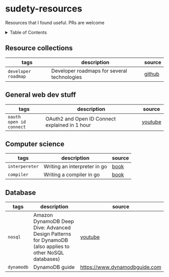 # sudety-resources

Resources that I found useful. PRs are welcome

<details>
<summary>
Table of Contents
</summary>

- [Resource collections](#resource-collections)
- [General web stuff](#general-web-stuff)
- [Computer science](#computer-science)
- [Database](#database)

</details>

## Resource collections

| tags | description | source |
| --- | --- | --- |
| `developer roadmap` | Developer roadmaps for several technologies | [github](https://github.com/kamranahmedse/developer-roadmap) |

## General web dev stuff

| tags | description | source |
| --- | --- | --- |
| `oauth` <br> `open id connect` | OAuth2 and Open ID Connect explained in 1 hour | [youtube](https://www.youtube.com/watch?v=996OiexHze0) |

## Computer science

| tags | description | source |
| --- | --- | --- |
| `interpereter` | Writing an interpreter in go | [book](https://interpreterbook.com/) |
| `compiler` | Writing a compiler in go | [book](https://compilerbook.com/) |

## Database

| tags | description | source |
| --- | --- | --- |
| `nosql` | Amazon DynamoDB Deep Dive: Advanced Design Patterns for DynamoDB (also applies to other NoSQL databases) | [youtube](https://www.youtube.com/watch?v=HaEPXoXVf2k) |
| `dynamodb` | DynamoDB guide | https://www.dynamodbguide.com |
